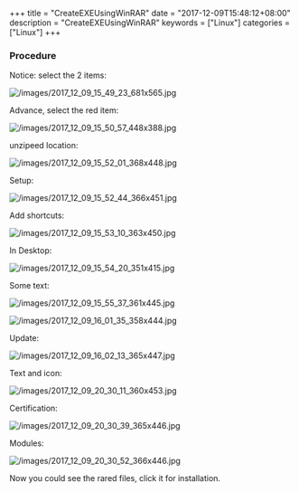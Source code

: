 +++
title = "CreateEXEUsingWinRAR"
date = "2017-12-09T15:48:12+08:00"
description = "CreateEXEUsingWinRAR"
keywords = ["Linux"]
categories = ["Linux"]
+++
### Procedure
Notice: select the 2 items:    

![/images/2017_12_09_15_49_23_681x565.jpg](/images/2017_12_09_15_49_23_681x565.jpg)

Advance, select the red item:    

![/images/2017_12_09_15_50_57_448x388.jpg](/images/2017_12_09_15_50_57_448x388.jpg)

unzipeed location:    

![/images/2017_12_09_15_52_01_368x448.jpg](/images/2017_12_09_15_52_01_368x448.jpg)

Setup:    

![/images/2017_12_09_15_52_44_366x451.jpg](/images/2017_12_09_15_52_44_366x451.jpg)

Add shortcuts:    

![/images/2017_12_09_15_53_10_363x450.jpg](/images/2017_12_09_15_53_10_363x450.jpg)

In Desktop:   

![/images/2017_12_09_15_54_20_351x415.jpg](/images/2017_12_09_15_54_20_351x415.jpg)

Some text:    

![/images/2017_12_09_15_55_37_361x445.jpg](/images/2017_12_09_15_55_37_361x445.jpg)

![/images/2017_12_09_16_01_35_358x444.jpg](/images/2017_12_09_16_01_35_358x444.jpg)

Update:    

![/images/2017_12_09_16_02_13_365x447.jpg](/images/2017_12_09_16_02_13_365x447.jpg)


Text and icon:    

![/images/2017_12_09_20_30_11_360x453.jpg](/images/2017_12_09_20_30_11_360x453.jpg)

Certification:    

![/images/2017_12_09_20_30_39_365x446.jpg](/images/2017_12_09_20_30_39_365x446.jpg)

Modules:    


![/images/2017_12_09_20_30_52_366x446.jpg](/images/2017_12_09_20_30_52_366x446.jpg)     

Now you could see the rared files, click it for installation.    
